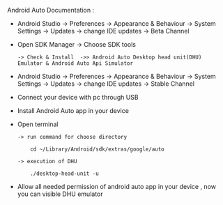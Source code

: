

Android Auto Documentation :


-   Android Studio -> Preferences -> Appearance & Behaviour -> System Settings -> Updates -> change IDE updates -> Beta Channel

-   Open SDK Manager -> Choose SDK tools 
    
        -> Check & Install  ->> Android Auto Desktop head unit(DHU) Emulator & Android Auto Api Simulator

-   Android Studio -> Preferences -> Appearance & Behaviour -> System Settings -> Updates -> change IDE updates -> Stable Channel

-   Connect your device with pc through USB 

-   Install Android Auto app in your device

-   Open terminal

        -> run command for choose directory

            cd ~/Library/Android/sdk/extras/google/auto

        -> execution of DHU
        
            ./desktop-head-unit -u

-   Allow all needed permission of android auto app in your device , now you can visible DHU emulator

